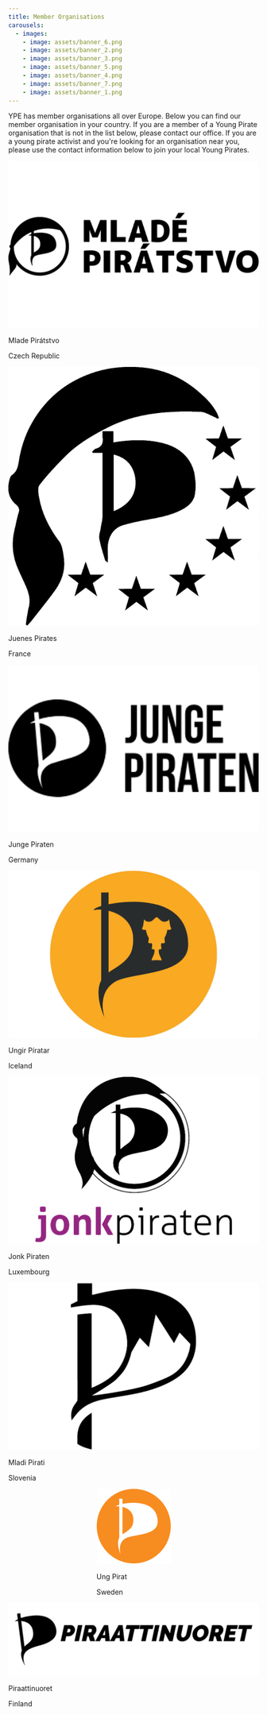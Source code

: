 ```yaml
---
title: Member Organisations
carousels:
  - images:
    - image: assets/banner_6.png
    - image: assets/banner_2.png
    - image: assets/banner_3.png
    - image: assets/banner_5.png
    - image: assets/banner_4.png
    - image: assets/banner_7.png
    - image: assets/banner_1.png
---
```

<style type="text/css">
.page-content { 
  background: #BACAD3;
}
</style>

YPE has member organisations all over Europe. Below you can find our member organisation in your country. If you are a member of a Young Pirate organisation that is not in the list below, please contact our office. If you are a young pirate activist and you're looking for an organisation near you, please use the contact information below to join your local Young Pirates.

<div class="widebox" style="display:flex;flex-wrap:wrap;justify-content:center">
  <div class="member_box">
    <img src="assets/cze.original.png"/>
    <p>Mlade Pirátstvo</p>
    <p>Czech Republic</p>
  </div>
  <div class="member_box">
    <img src="assets/FR.original.png"/>
    <p>Juenes Pirates</p>
    <p>France</p>
  </div>
  <div class="member_box">
    <img src="assets/D.original.png"/>
    <p>Junge Piraten</p>
    <p>Germany</p>
  </div>
  <div class="member_box">
    <img src="assets/IS.original.png"/>
    <p>Ungir Píratar</p>
    <p>Iceland</p>
  </div>
  <div class="member_box">
    <img src="assets/LUX.original.png"/>
    <p>Jonk Piraten</p>
    <p>Luxembourg</p>
  </div>
  <div class="member_box">
    <img src="assets/SLO.original.png"/>
    <p>Mladi Pirati</p>
    <p>Slovenia</p>
  </div>
  <div class="member_box">
    <img src="assets/Orange_segel.svg.original.png"/>
    <p>Ung Pirat</p>
    <p>Sweden</p>
  </div>
  <div class="member_box">
    <img src="assets/pinu_tunnus_teksti_musta_lowres_qRqZWzi.original.png"/>
    <p>Piraattinuoret</p>
    <p>Finland</p>
  </div>
</div>
